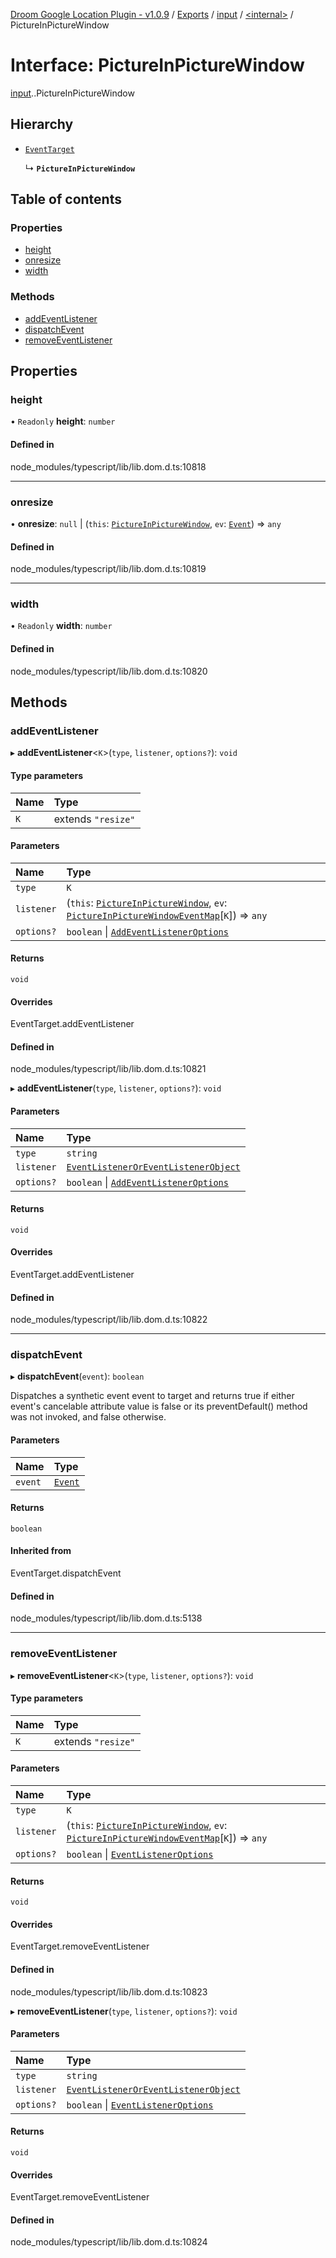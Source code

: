 [Droom Google Location Plugin - v1.0.9](../README.md) / [Exports](../modules.md) / [input](../modules/input.md) / [<internal\>](../modules/input._internal_.md) / PictureInPictureWindow

# Interface: PictureInPictureWindow

[input](../modules/input.md).[<internal>](../modules/input._internal_.md).PictureInPictureWindow

## Hierarchy

- [`EventTarget`](../modules/input._internal_.md#eventtarget)

  ↳ **`PictureInPictureWindow`**

## Table of contents

### Properties

- [height](input._internal_.PictureInPictureWindow.md#height)
- [onresize](input._internal_.PictureInPictureWindow.md#onresize)
- [width](input._internal_.PictureInPictureWindow.md#width)

### Methods

- [addEventListener](input._internal_.PictureInPictureWindow.md#addeventlistener)
- [dispatchEvent](input._internal_.PictureInPictureWindow.md#dispatchevent)
- [removeEventListener](input._internal_.PictureInPictureWindow.md#removeeventlistener)

## Properties

### height

• `Readonly` **height**: `number`

#### Defined in

node_modules/typescript/lib/lib.dom.d.ts:10818

___

### onresize

• **onresize**: ``null`` \| (`this`: [`PictureInPictureWindow`](../modules/input._internal_.md#pictureinpicturewindow), `ev`: [`Event`](../modules/input._internal_.md#event)) => `any`

#### Defined in

node_modules/typescript/lib/lib.dom.d.ts:10819

___

### width

• `Readonly` **width**: `number`

#### Defined in

node_modules/typescript/lib/lib.dom.d.ts:10820

## Methods

### addEventListener

▸ **addEventListener**<`K`\>(`type`, `listener`, `options?`): `void`

#### Type parameters

| Name | Type |
| :------ | :------ |
| `K` | extends ``"resize"`` |

#### Parameters

| Name | Type |
| :------ | :------ |
| `type` | `K` |
| `listener` | (`this`: [`PictureInPictureWindow`](../modules/input._internal_.md#pictureinpicturewindow), `ev`: [`PictureInPictureWindowEventMap`](input._internal_.PictureInPictureWindowEventMap.md)[`K`]) => `any` |
| `options?` | `boolean` \| [`AddEventListenerOptions`](input._internal_.AddEventListenerOptions.md) |

#### Returns

`void`

#### Overrides

EventTarget.addEventListener

#### Defined in

node_modules/typescript/lib/lib.dom.d.ts:10821

▸ **addEventListener**(`type`, `listener`, `options?`): `void`

#### Parameters

| Name | Type |
| :------ | :------ |
| `type` | `string` |
| `listener` | [`EventListenerOrEventListenerObject`](../modules/input._internal_.md#eventlisteneroreventlistenerobject) |
| `options?` | `boolean` \| [`AddEventListenerOptions`](input._internal_.AddEventListenerOptions.md) |

#### Returns

`void`

#### Overrides

EventTarget.addEventListener

#### Defined in

node_modules/typescript/lib/lib.dom.d.ts:10822

___

### dispatchEvent

▸ **dispatchEvent**(`event`): `boolean`

Dispatches a synthetic event event to target and returns true if either event's cancelable attribute value is false or its preventDefault() method was not invoked, and false otherwise.

#### Parameters

| Name | Type |
| :------ | :------ |
| `event` | [`Event`](../modules/input._internal_.md#event) |

#### Returns

`boolean`

#### Inherited from

EventTarget.dispatchEvent

#### Defined in

node_modules/typescript/lib/lib.dom.d.ts:5138

___

### removeEventListener

▸ **removeEventListener**<`K`\>(`type`, `listener`, `options?`): `void`

#### Type parameters

| Name | Type |
| :------ | :------ |
| `K` | extends ``"resize"`` |

#### Parameters

| Name | Type |
| :------ | :------ |
| `type` | `K` |
| `listener` | (`this`: [`PictureInPictureWindow`](../modules/input._internal_.md#pictureinpicturewindow), `ev`: [`PictureInPictureWindowEventMap`](input._internal_.PictureInPictureWindowEventMap.md)[`K`]) => `any` |
| `options?` | `boolean` \| [`EventListenerOptions`](input._internal_.EventListenerOptions.md) |

#### Returns

`void`

#### Overrides

EventTarget.removeEventListener

#### Defined in

node_modules/typescript/lib/lib.dom.d.ts:10823

▸ **removeEventListener**(`type`, `listener`, `options?`): `void`

#### Parameters

| Name | Type |
| :------ | :------ |
| `type` | `string` |
| `listener` | [`EventListenerOrEventListenerObject`](../modules/input._internal_.md#eventlisteneroreventlistenerobject) |
| `options?` | `boolean` \| [`EventListenerOptions`](input._internal_.EventListenerOptions.md) |

#### Returns

`void`

#### Overrides

EventTarget.removeEventListener

#### Defined in

node_modules/typescript/lib/lib.dom.d.ts:10824
